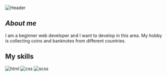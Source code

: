 ![Header](https://github.com/NickKazban/nickkazban/blob/main/assets/logo__me.gif)

## _About me_


I am a beginner web developer and I want to develop in this area.
My hobby is collecting coins and banknotes from different countries.

## My skills

![html](https://img.shields.io/badge/-html-080D11?style=for-the-badge&logo=html&logoColor=216E39)
![css](https://img.shields.io/badge/-css-080D11?style=for-the-badge&logo=css&logoColor=216E39)
![scss](https://img.shields.io/badge/-scss-080D11?style=for-the-badge&logo=scss&logoColor=216E39)
